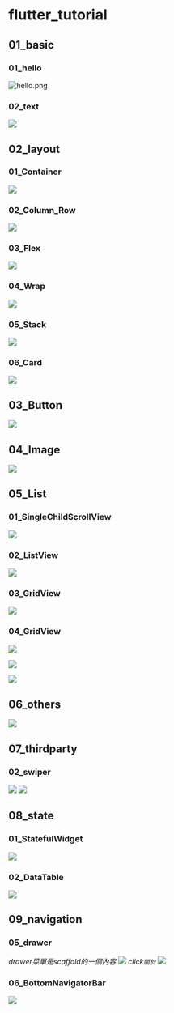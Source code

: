 # flutter_tutorial

## 01_basic

### 01_hello

![hello.png](imgs/hello.png)

### 02_text

![](imgs/text.PNG)

## 02_layout

### 01_Container

![](imgs/container.PNG)

### 02_Column_Row

![](imgs/ColumnRow.PNG)

### 03_Flex

![](imgs/Flex.PNG)

### 04_Wrap

![](imgs/wrap.PNG)

### 05_Stack

![](imgs/Stack.PNG)

### 06_Card

![](imgs/Card.PNG)

## 03_Button

![](imgs/Button.PNG)

## 04_Image

![](imgs/Image.png)

## 05_List

### 01_SingleChildScrollView

![](imgs/SingleChildScrollView.png)

### 02_ListView

![](imgs/ListView.png)

### 03_GridView

![](imgs/GridView.png)

### 04_GridView

![](imgs/GridViewCount.png)

![](imgs/GridViewExtent.png)

![](imgs/GridViewBuilder.png)

## 06_others

![](imgs/Cupertino.png)

## 07_thirdparty

### 02_swiper

![](imgs/swiper_1.png)
![](imgs/swiper_2.png)

## 08_state

### 01_StatefulWidget

![](imgs/StatefulWidget.png)

### 02_DataTable

![](imgs/DataTable.png)

## 09_navigation

### 05_drawer

_drawer菜單是scaffold的一個內容_
![](imgs/Drawer.png)
_click`關於`_
![](imgs/DrawerAbout.png)

### 06_BottomNavigatorBar
![](imgs/BottomNavigatorBar.png)
